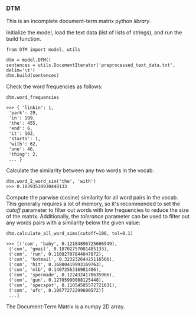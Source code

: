 ### DTM

This is an incomplete document-term matrix python <i>library</i>.



Initialize the model, load the text data (list of lists of strings), and run the build function.
```
from DTM import model, utils

dtm = model.DTM()
sentences = utils.DocumentIterator('preprocessed_text_data.txt', delim='\t')
dtm.build(sentences)
```

Check the word frequencies as follows:
```
dtm.word_frequencies

>>> { 'linkin': 1,
 'park': 29,
 'in': 199,
 'the': 455,
 'end': 6,
 'it': 162,
 'starts': 1,
 'with': 62,
 'one': 46,
 'thing': 2, 
 ... }
```



Calculate the similarity between any two words in the vocab:
```
dtm.word_2_word_sim('the', 'with')
>>> 0.18393539930448133
```

Compute the parwise (cosine) similarity for all word pairs in the vocab.<br>
This generally requires a lot of memory, so it's recommended to set the <i>cutoff</i> parameter to filter out words with
low frequencies to reduce the size of the matrix. Additionally, the <i>tolerance</i> parameter can be used to filter out any words pairs with a similarity below the given value:
```
dtm.calculate_all_word_sims(cutoff=100, tol=0.1)

>>> [('com', 'baby', 0.12184896725606949),
 ('com', 'gmail', 0.18702757081485133),
 ('com', 'run', 0.11082707844047872),
 ('com', 'hotmail', 0.32323264425116566),
 ('com', 'hit', 0.16800419993169763),
 ('com', 'mlb', 0.1407256316981406),
 ('com', 'specmade', 0.1224324170635966),
 ('com', 'gun', 0.12785990088125448),
 ('com', 'specspot', 0.11054585572721631),
 ('com', 'ufc', 0.10677272299600572)]
 ...]
```

The Document-Term Matrix is a numpy 2D array.

